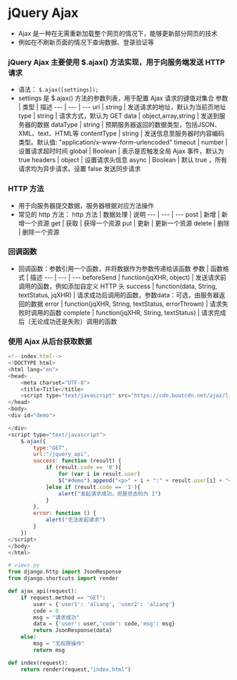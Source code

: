 # jQuery Ajax
- Ajax 是一种在无需重新加载整个网页的情况下，能够更新部分网页的技术
- 例如在不刷新页面的情况下查询数据、登录验证等

### jQuery Ajax 主要使用 $.ajax() 方法实现，用于向服务端发送 HTTP 请求
- 语法： `$.ajax([settings]);`
- settings 是 $.ajax() 方法的参数列表，用于配置 Ajax 请求的键值对集合
    参数 | 类型 | 描述
    --- | --- | ---
    url | string | 发送请求的地址，默认为当前页地址
    type | string | 请求方式，默认为 GET
    data | object,array,string | 发送到服务器的数据
    dataType | string | 预期服务器返回的数据类型，包括JSON、XML、text、HTML等
    contentType | string | 发送信息至服务器时内容编码类型。默认值: "application/x-www-form-urlencoded"
    timeout | number | 设置请求超时时间
    global | Boolean | 表示是否触发全局 Ajax 事件，默认为 true
    headers | object | 设置请求头信息
    async | Boolean | 默认 true ，所有请求均为异步请求。设置 false 发送同步请求

### HTTP 方法
- 用于向服务器提交数据，服务器根据对应方法操作
- 常见的 http 方法：
    http 方法 | 数据处理 | 说明
    --- | --- | ---
    post | 新增 | 新增一个资源
    get | 获取 | 获得一个资源
    put | 更新 | 更新一个资源
    delete | 删除 | 删除一个资源

### 回调函数
- 回调函数：参数引用一个函数，并将数据作为参数传递给该函数
    参数 | 函数格式 | 描述
    --- | --- | ---
    beforeSend | function(jqXHR, object) | 发送请求前调用的函数，例如添加自定义 HTTP 头
    success | function(data, String, textStatus, jqXHR) | 请求成功后调用的函数，参数data：可选，由服务器返回的数据
    error | function(jqXHR, String, textStatus, errorThrown) | 请求失败时调用的函数
    complete | function(jqXHR, String, textStatus) | 请求完成后（无论成功还是失败）调用的函数


### 使用 Ajax 从后台获取数据
```js
<!--index.html-->
<!DOCTYPE html>
<html lang="en">
<head>
    <meta charset="UTF-8">
    <title>Title</title>
    <script type="text/javascript" src="https://cdn.bootcdn.net/ajax/libs/jquery/1.12.4/jquery.min.js"></script>
</head>
<body>
<div id="demo">

</div>
<script type="text/javascript">
    $.ajax({
        type:"GET",
        url:"/jquery_api",
        success: function (result) {
            if (result.code == '0'){
                for (var i in result.user)
                $("#demo").append("<p>" + i + ":" + result.user[i] + "</p>")
            }else if (result.code == '1'){
                alert("发起请求成功，但是状态码为 1")
            }
        },
        error: function () {
            alert("无法发起请求")
        }
    })
</script>
</body>
</html>
```
```python
# views.py
from django.http import JsonResponse
from django.shortcuts import render

def ajax_api(request):
    if request.method == "GET":
        user = {'user1': 'aliang', 'user2': 'aliang'}
        code = 0
        msg = "请求成功"
        data = {'user': user,'code': code,'msg': msg}
        return JsonResponse(data)
    else:
        msg = "无权限操作"
        return msg

def index(request):
    return render(request,"index.html")
```
